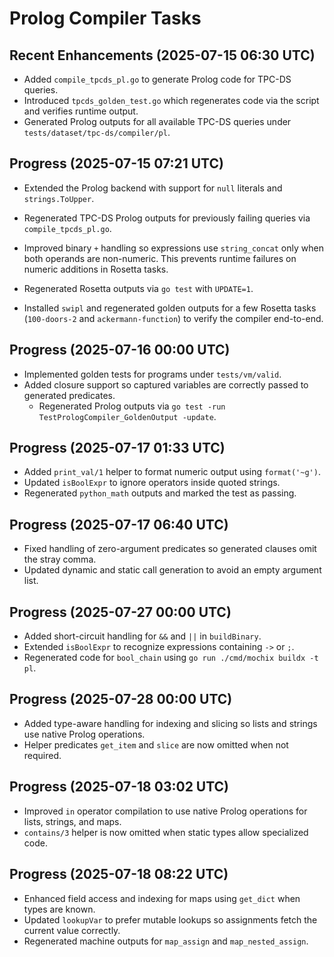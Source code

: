 # Prolog Compiler Tasks

## Recent Enhancements (2025-07-15 06:30 UTC)
- Added `compile_tpcds_pl.go` to generate Prolog code for TPC-DS queries.
- Introduced `tpcds_golden_test.go` which regenerates code via the script and verifies runtime output.
- Generated Prolog outputs for all available TPC-DS queries under `tests/dataset/tpc-ds/compiler/pl`.

## Progress (2025-07-15 07:21 UTC)
- Extended the Prolog backend with support for `null` literals and `strings.ToUpper`.
- Regenerated TPC-DS Prolog outputs for previously failing queries via `compile_tpcds_pl.go`.

- Improved binary `+` handling so expressions use `string_concat` only when both operands are non-numeric. This prevents runtime failures on numeric additions in Rosetta tasks.
- Regenerated Rosetta outputs via `go test` with `UPDATE=1`.
- Installed `swipl` and regenerated golden outputs for a few Rosetta tasks
  (`100-doors-2` and `ackermann-function`) to verify the compiler end-to-end.

## Progress (2025-07-16 00:00 UTC)
- Implemented golden tests for programs under `tests/vm/valid`.
- Added closure support so captured variables are correctly passed to
  generated predicates.
  - Regenerated Prolog outputs via `go test -run TestPrologCompiler_GoldenOutput -update`.

## Progress (2025-07-17 01:33 UTC)
- Added `print_val/1` helper to format numeric output using `format('~g')`.
- Updated `isBoolExpr` to ignore operators inside quoted strings.
- Regenerated `python_math` outputs and marked the test as passing.

## Progress (2025-07-17 06:40 UTC)
- Fixed handling of zero-argument predicates so generated clauses omit the stray comma.
- Updated dynamic and static call generation to avoid an empty argument list.

## Progress (2025-07-27 00:00 UTC)
- Added short-circuit handling for `&&` and `||` in `buildBinary`.
- Extended `isBoolExpr` to recognize expressions containing `->` or `;`.
- Regenerated code for `bool_chain` using `go run ./cmd/mochix buildx -t pl`.

## Progress (2025-07-28 00:00 UTC)
- Added type-aware handling for indexing and slicing so lists and strings use native Prolog operations.
- Helper predicates `get_item` and `slice` are now omitted when not required.

## Progress (2025-07-18 03:02 UTC)
- Improved `in` operator compilation to use native Prolog operations for lists, strings, and maps.
- `contains/3` helper is now omitted when static types allow specialized code.

## Progress (2025-07-18 08:22 UTC)
- Enhanced field access and indexing for maps using `get_dict` when types are known.
- Updated `lookupVar` to prefer mutable lookups so assignments fetch the current value correctly.
- Regenerated machine outputs for `map_assign` and `map_nested_assign`.
